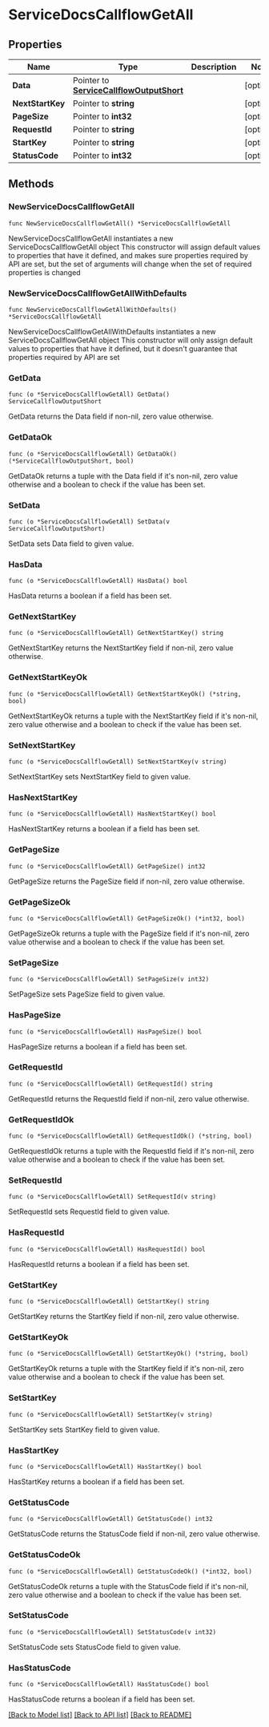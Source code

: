 # ServiceDocsCallflowGetAll

## Properties

Name | Type | Description | Notes
------------ | ------------- | ------------- | -------------
**Data** | Pointer to [**ServiceCallflowOutputShort**](ServiceCallflowOutputShort.md) |  | [optional] 
**NextStartKey** | Pointer to **string** |  | [optional] 
**PageSize** | Pointer to **int32** |  | [optional] 
**RequestId** | Pointer to **string** |  | [optional] 
**StartKey** | Pointer to **string** |  | [optional] 
**StatusCode** | Pointer to **int32** |  | [optional] 

## Methods

### NewServiceDocsCallflowGetAll

`func NewServiceDocsCallflowGetAll() *ServiceDocsCallflowGetAll`

NewServiceDocsCallflowGetAll instantiates a new ServiceDocsCallflowGetAll object
This constructor will assign default values to properties that have it defined,
and makes sure properties required by API are set, but the set of arguments
will change when the set of required properties is changed

### NewServiceDocsCallflowGetAllWithDefaults

`func NewServiceDocsCallflowGetAllWithDefaults() *ServiceDocsCallflowGetAll`

NewServiceDocsCallflowGetAllWithDefaults instantiates a new ServiceDocsCallflowGetAll object
This constructor will only assign default values to properties that have it defined,
but it doesn't guarantee that properties required by API are set

### GetData

`func (o *ServiceDocsCallflowGetAll) GetData() ServiceCallflowOutputShort`

GetData returns the Data field if non-nil, zero value otherwise.

### GetDataOk

`func (o *ServiceDocsCallflowGetAll) GetDataOk() (*ServiceCallflowOutputShort, bool)`

GetDataOk returns a tuple with the Data field if it's non-nil, zero value otherwise
and a boolean to check if the value has been set.

### SetData

`func (o *ServiceDocsCallflowGetAll) SetData(v ServiceCallflowOutputShort)`

SetData sets Data field to given value.

### HasData

`func (o *ServiceDocsCallflowGetAll) HasData() bool`

HasData returns a boolean if a field has been set.

### GetNextStartKey

`func (o *ServiceDocsCallflowGetAll) GetNextStartKey() string`

GetNextStartKey returns the NextStartKey field if non-nil, zero value otherwise.

### GetNextStartKeyOk

`func (o *ServiceDocsCallflowGetAll) GetNextStartKeyOk() (*string, bool)`

GetNextStartKeyOk returns a tuple with the NextStartKey field if it's non-nil, zero value otherwise
and a boolean to check if the value has been set.

### SetNextStartKey

`func (o *ServiceDocsCallflowGetAll) SetNextStartKey(v string)`

SetNextStartKey sets NextStartKey field to given value.

### HasNextStartKey

`func (o *ServiceDocsCallflowGetAll) HasNextStartKey() bool`

HasNextStartKey returns a boolean if a field has been set.

### GetPageSize

`func (o *ServiceDocsCallflowGetAll) GetPageSize() int32`

GetPageSize returns the PageSize field if non-nil, zero value otherwise.

### GetPageSizeOk

`func (o *ServiceDocsCallflowGetAll) GetPageSizeOk() (*int32, bool)`

GetPageSizeOk returns a tuple with the PageSize field if it's non-nil, zero value otherwise
and a boolean to check if the value has been set.

### SetPageSize

`func (o *ServiceDocsCallflowGetAll) SetPageSize(v int32)`

SetPageSize sets PageSize field to given value.

### HasPageSize

`func (o *ServiceDocsCallflowGetAll) HasPageSize() bool`

HasPageSize returns a boolean if a field has been set.

### GetRequestId

`func (o *ServiceDocsCallflowGetAll) GetRequestId() string`

GetRequestId returns the RequestId field if non-nil, zero value otherwise.

### GetRequestIdOk

`func (o *ServiceDocsCallflowGetAll) GetRequestIdOk() (*string, bool)`

GetRequestIdOk returns a tuple with the RequestId field if it's non-nil, zero value otherwise
and a boolean to check if the value has been set.

### SetRequestId

`func (o *ServiceDocsCallflowGetAll) SetRequestId(v string)`

SetRequestId sets RequestId field to given value.

### HasRequestId

`func (o *ServiceDocsCallflowGetAll) HasRequestId() bool`

HasRequestId returns a boolean if a field has been set.

### GetStartKey

`func (o *ServiceDocsCallflowGetAll) GetStartKey() string`

GetStartKey returns the StartKey field if non-nil, zero value otherwise.

### GetStartKeyOk

`func (o *ServiceDocsCallflowGetAll) GetStartKeyOk() (*string, bool)`

GetStartKeyOk returns a tuple with the StartKey field if it's non-nil, zero value otherwise
and a boolean to check if the value has been set.

### SetStartKey

`func (o *ServiceDocsCallflowGetAll) SetStartKey(v string)`

SetStartKey sets StartKey field to given value.

### HasStartKey

`func (o *ServiceDocsCallflowGetAll) HasStartKey() bool`

HasStartKey returns a boolean if a field has been set.

### GetStatusCode

`func (o *ServiceDocsCallflowGetAll) GetStatusCode() int32`

GetStatusCode returns the StatusCode field if non-nil, zero value otherwise.

### GetStatusCodeOk

`func (o *ServiceDocsCallflowGetAll) GetStatusCodeOk() (*int32, bool)`

GetStatusCodeOk returns a tuple with the StatusCode field if it's non-nil, zero value otherwise
and a boolean to check if the value has been set.

### SetStatusCode

`func (o *ServiceDocsCallflowGetAll) SetStatusCode(v int32)`

SetStatusCode sets StatusCode field to given value.

### HasStatusCode

`func (o *ServiceDocsCallflowGetAll) HasStatusCode() bool`

HasStatusCode returns a boolean if a field has been set.


[[Back to Model list]](../README.md#documentation-for-models) [[Back to API list]](../README.md#documentation-for-api-endpoints) [[Back to README]](../README.md)


